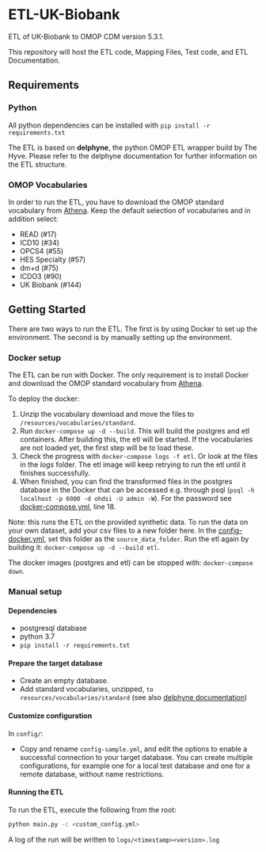 # ETL-UK-Biobank
ETL of UK-Biobank to OMOP CDM version 5.3.1.

This repository will host the ETL code, Mapping Files, Test code, and ETL Documentation.

## Requirements
### Python
All python dependencies can be installed with `pip install -r requirements.txt`

The ETL is based on **delphyne**, the python OMOP ETL wrapper build by The Hyve. Please refer to the delphyne documentation for further information on the ETL structure.

### OMOP Vocabularies
In order to run the ETL, you have to download the OMOP standard vocabulary from [Athena](athena.ohdsi.org). Keep the default selection of vocabularies and in addition select:
- READ (#17)
- ICD10 (#34)
- OPCS4 (#55)
- HES Specialty (#57)
- dm+d (#75)
- ICDO3 (#90)
- UK Biobank (#144)

## Getting Started
There are two ways to run the ETL. The first is by using Docker to set up the environment. The second is by manually setting up the environment.

### Docker setup
The ETL can be run with Docker. The only requirement is to install Docker and download the OMOP standard vocabulary from [Athena](athena.ohdsi.org).

To deploy the docker:
1. Unzip the vocabulary download and move the files to `/resources/vocabularies/standard`.
2. Run `docker-compose up -d --build`. This will build the postgres and etl containers. After building this, the etl will be started. If the vocabularies are not loaded yet, the first step will be to load these.
3. Check the progress with `docker-compose logs -f etl`. Or look at the files in the _logs_ folder. The etl image will keep retrying to run the etl until it finishes successfully.
4. When finished, you can find the transformed files in the postgres database in the Docker that can be accessed e.g. through psql (`psql -h localhost -p 6000 -d ohdsi -U admin -W`). For the password see [docker-compose.yml](docker-compose.yml), line 18. 

Note: this runs the ETL on the provided synthetic data. To run the data on your own dataset, add your csv files to a new folder here. In the [config-docker.yml](config/config-docker.yml), set this folder as the `source_data_folder`. Run the etl again by building it: `docker-compose up -d --build etl`.

The docker images (postgres and etl) can be stopped with: `docker-compose down`.

### Manual setup

#### Dependencies
- postgresql database
- python 3.7
- `pip install -r requirements.txt`

#### Prepare the target database
- Create an empty database.
- Add standard vocabularies, unzipped, `to resources/vocabularies/standard` (see also [delphyne documentation](https://delphyne.readthedocs.io/en/latest/standard_vocab.html))

#### Customize configuration
In `config/`:
- Copy and rename `config-sample.yml`, and edit the options to enable a successful connection to your target database. 
You can create multiple configurations, for example one for a local test database and one for a remote database, without name restrictions. 

#### Running the ETL

To run the ETL, execute the following from the root:
```bash
python main.py -c <custom_config.yml>
```
A log of the run will be written to `logs/<timestamp><version>.log`
